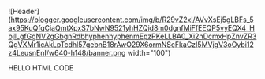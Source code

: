 ![Header](https://blogger.googleusercontent.com/img/b/R29vZ2xl/AVvXsEj5gLBFs_5ax95KuQfqCjaQmtXpxS7bNwN9521yhHZQid8m0dgnfMiFfEEQP5vyEQX4_HbjlLgfGgNV2gGbgnRdbhyphenhyphenmEpzPKeLLBA0_Xi2nDcmxHpZnvZR3QgVXMr1icAkLpTcdhl57gebnB18rAwO29X6ormNScFkaCzI5MVjgV3oOybi12z4LeusnEnI/w640-h148/banner.png width="100")

HELLO HTML CODE

